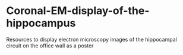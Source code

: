 # Coronal-EM-display-of-the-hippocampus
Resources to display electron microscopy images of the hippocampal circuit on the office wall as a poster
